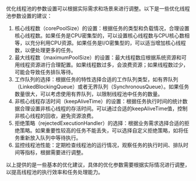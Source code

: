 优化线程池的参数设置可以根据实际需求和场景来进行调整。以下是一些优化线程池参数设置的建议：

1. 核心线程数（corePoolSize）的设置：根据任务的类型和负载情况，合理设置核心线程数。如果任务是CPU密集型的，可以设置核心线程数与CPU核心数相等，以充分利用CPU资源。如果任务是I/O密集型的，可以适当增加核心线程数，以便处理更多的任务。
2. 最大线程数（maximumPoolSize）的设置：最大线程数应根据系统资源和可用线程资源进行合理配置。如果线程数过多，会浪费资源；如果线程数过少，可能会导致任务排队等待。
3. 工作队列的选择：根据任务的特性选择合适的工作队列类型，如有界队列（LinkedBlockingQueue）或者无界队列（SynchronousQueue）。如果任务数量很大，可以考虑使用有界队列，以限制线程池中任务的数量。
4. 非核心线程存活时间（keepAliveTime）的设置：根据任务执行时间的统计数据合理设置非核心线程的存活时间。可以通过合适的keepAliveTime值，控制非核心线程的回收，避免资源浪费。
5. 拒绝策略（rejectedExecutionHandler）的选择：根据业务需求选择合适的拒绝策略。如果重要性较高的任务不能丢失，可以选择自定义拒绝策略，如将任务重新放入队列中等待执行。
6. 监控线程池性能：定期检查线程池的运行情况，观察任务的执行时间、排队时间等指标，根据需要进行调整。

以上提供的是一些基本的优化建议，具体的优化参数需要根据实际情况进行调整，以提高线程池的执行效率和任务处理能力。
